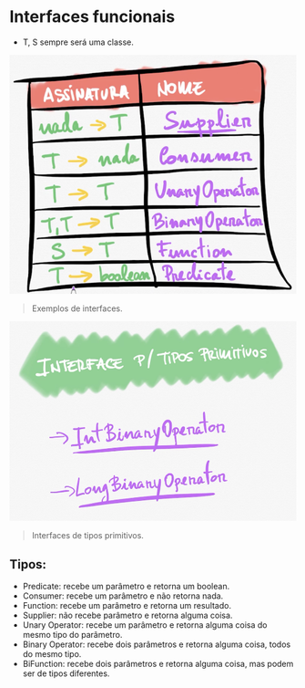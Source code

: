 # Interfaces funcionais

- T, S sempre será uma classe.

![](../../../imagens/interfaces-funcionais.png)

> Exemplos de interfaces.

![](../../../imagens/interfaces-tipos-primitivos.png)

> Interfaces de tipos primitivos.

## Tipos:

- Predicate: recebe um parâmetro e retorna um boolean.
- Consumer: recebe um parâmetro e não retorna nada.
- Function: recebe um parâmetro e retorna um resultado.
- Supplier: não recebe parâmetro e retorna alguma coisa.
- Unary Operator: recebe um parâmetro e retorna alguma coisa do mesmo tipo do parâmetro.
- Binary Operator: recebe dois parâmetros e retorna alguma coisa, todos do mesmo tipo.
- BiFunction: recebe dois parâmetros e retorna alguma coisa, mas podem ser de tipos diferentes.
